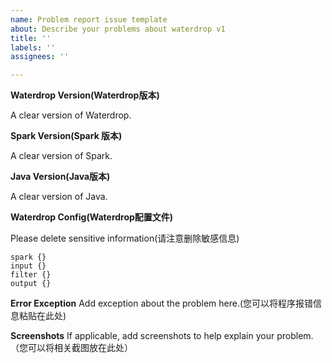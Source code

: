 ```yaml
---
name: Problem report issue template
about: Describe your problems about waterdrop v1
title: ''
labels: ''
assignees: ''

---
```


**Waterdrop Version(Waterdrop版本)**

A clear version of Waterdrop. 

**Spark Version(Spark 版本)**

A clear version of Spark.

**Java Version(Java版本)**

A clear version of Java.

**Waterdrop Config(Waterdrop配置文件)**

Please delete sensitive information(请注意删除敏感信息)

```
spark {}
input {}
filter {}
output {}
```

**Error Exception**
Add exception about the problem here.(您可以将程序报错信息粘贴在此处)

**Screenshots**
If applicable, add screenshots to help explain your problem.（您可以将相关截图放在此处）
